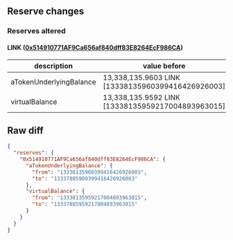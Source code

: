 ## Reserve changes

### Reserves altered

#### LINK ([0x514910771AF9Ca656af840dff83E8264EcF986CA](https://etherscan.io/address/0x514910771AF9Ca656af840dff83E8264EcF986CA))

| description | value before | value after |
| --- | --- | --- |
| aTokenUnderlyingBalance | 13,338,135.9603 LINK [13338135960399416426926003] | 13,337,885.9603 LINK [13337885960399416426926003] |
| virtualBalance | 13,338,135.9592 LINK [13338135959217004893963015] | 13,337,885.9592 LINK [13337885959217004893963015] |


## Raw diff

```json
{
  "reserves": {
    "0x514910771AF9Ca656af840dff83E8264EcF986CA": {
      "aTokenUnderlyingBalance": {
        "from": "13338135960399416426926003",
        "to": "13337885960399416426926003"
      },
      "virtualBalance": {
        "from": "13338135959217004893963015",
        "to": "13337885959217004893963015"
      }
    }
  }
}
```